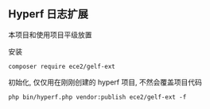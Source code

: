 ## Hyperf 日志扩展

本项目和使用项目平级放置

安装

```shell
composer require ece2/gelf-ext
```

初始化, 仅仅用在刚刚创建的 hyperf 项目, 不然会覆盖项目代码

```shell
php bin/hyperf.php vendor:publish ece2/gelf-ext -f
```
